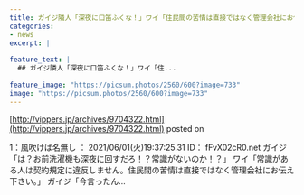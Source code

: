 ```yaml
---
title: ガイジ隣人「深夜に口笛ふくな！」ワイ「住民間の苦情は直接ではなく管理会社にお伝え下さい」→
categories:
- news
excerpt: |
  
feature_text: |
  ## ガイジ隣人「深夜に口笛ふくな！」ワイ「住...
  
feature_image: "https://picsum.photos/2560/600?image=733"
image: "https://picsum.photos/2560/600?image=733"
---
```


[http://vippers.jp/archives/9704322.html](http://vippers.jp/archives/9704322.html)
posted on 

<!--more-->

1：風吹けば名無し ： 2021/06/01(火)19:37:25.31 ID： fFvX02cR0.net ガイジ「は？お前洗濯機も深夜に回すだろ！？常識がないのか！？」 ワイ「常識がある人は契約規定に違反しません。住民間の苦情は直接ではなく管理会社にお伝え下さい。」 ガイジ「今言ったん...

